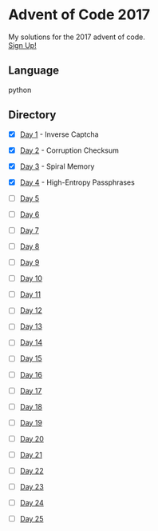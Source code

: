 # Advent of Code 2017
My solutions for the 2017 advent of code. 
<br>
[Sign Up!](http://adventofcode.com/2017)
<br>
## Language
python
## Directory
- [x] [Day 1](https://github.com/James-Burgess/aoc/tree/master/d1) - Inverse Captcha
- [x] [Day 2](https://github.com/James-Burgess/aoc/tree/master/d2) - Corruption Checksum
- [x] [Day 3](https://github.com/James-Burgess/aoc/tree/master/d3) - Spiral Memory 
- [x] [Day 4](https://github.com/James-Burgess/aoc/tree/master/d4) - High-Entropy Passphrases
- [ ] [Day 5](https://github.com/James-Burgess/aoc/tree/master/d5)
- [ ] [Day 6](https://github.com/James-Burgess/aoc/tree/master/d6)
- [ ] [Day 7](https://github.com/James-Burgess/aoc/tree/master/d7)
- [ ] [Day 8](https://github.com/James-Burgess/aoc/tree/master/d8)
- [ ] [Day 9](https://github.com/James-Burgess/aoc/tree/master/d9)
- [ ] [Day 10](https://github.com/James-Burgess/aoc/tree/master/d10)
- [ ] [Day 11](https://github.com/James-Burgess/aoc/tree/master/d11)
- [ ] [Day 12](https://github.com/James-Burgess/aoc/tree/master/d12)
- [ ] [Day 13](https://github.com/James-Burgess/aoc/tree/master/d13)
- [ ] [Day 14](https://github.com/James-Burgess/aoc/tree/master/d14)
- [ ] [Day 15](https://github.com/James-Burgess/aoc/tree/master/d15)
- [ ] [Day 16](https://github.com/James-Burgess/aoc/tree/master/d16)
- [ ] [Day 17](https://github.com/James-Burgess/aoc/tree/master/d17)
- [ ] [Day 18](https://github.com/James-Burgess/aoc/tree/master/d18)
- [ ] [Day 19](https://github.com/James-Burgess/aoc/tree/master/d19)
- [ ] [Day 20](https://github.com/James-Burgess/aoc/tree/master/d20)
- [ ] [Day 21](https://github.com/James-Burgess/aoc/tree/master/d21)
- [ ] [Day 22](https://github.com/James-Burgess/aoc/tree/master/d22)
- [ ] [Day 23](https://github.com/James-Burgess/aoc/tree/master/d23)
- [ ] [Day 24](https://github.com/James-Burgess/aoc/tree/master/d24)
- [ ] [Day 25](https://github.com/James-Burgess/aoc/tree/master/d25)

